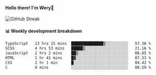 #### Hello there! I'm Wery👋


![GitHub Streak](https://github-readme-streak-stats.herokuapp.com/?user=weryzebra-yue&theme=swift&hide_border=false&include_all_commits=true)



#### 📊 Weekly development breakdown
<!--START_SECTION:waka-->

```txt
TypeScript   13 hrs 15 mins  ██████████████▒░░░░░░░░░░   57.38 %
SCSS         4 hrs 53 mins   █████▒░░░░░░░░░░░░░░░░░░░   21.16 %
JavaScript   2 hrs 2 mins    ██▒░░░░░░░░░░░░░░░░░░░░░░   08.85 %
HTML         1 hr 41 mins    █▓░░░░░░░░░░░░░░░░░░░░░░░   07.33 %
CSS          1 hr 1 min      █░░░░░░░░░░░░░░░░░░░░░░░░   04.42 %
C            8 mins          ░░░░░░░░░░░░░░░░░░░░░░░░░   00.59 %
```

<!--END_SECTION:waka-->
